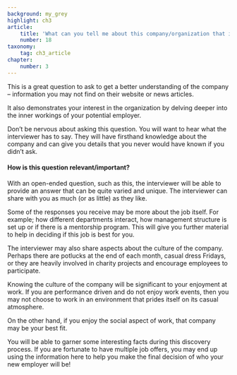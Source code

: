 ```yaml
---
background: my_grey
highlight: ch3
article:
    title: 'What can you tell me about this company/organization that isn’t widely known?'
    number: 18
taxonomy:
    tag: ch3_article
chapter:
    number: 3
---
```

This is a great question to ask to get a better understanding of the company – information you may not find on their website or news articles.
 
It also demonstrates your interest in the organization by delving deeper into the inner workings of your potential employer.

Don’t be nervous about asking this question. You will want to hear what the interviewer has to say. They will have firsthand knowledge about the company and can give you details that you never would have known if you didn’t ask.

#### How is this question relevant/important?
With an open-ended question, such as this, the interviewer will be able to provide an answer that can be quite varied and unique. The interviewer can share with you as much (or as little) as they like.

Some of the responses you receive may be more about the job itself. For example; how different departments interact, how management structure is set up or if there is a mentorship program. This will give you further material to help in deciding if this job is best for you.

The interviewer may also share aspects about the culture of the company.  Perhaps there are potlucks at the end of each month, casual dress Fridays, or they are heavily involved in charity projects and encourage employees to participate.

Knowing the culture of the company will be significant to your enjoyment at work. If you are performance driven and do not enjoy work events, then you may not choose to work in an environment that prides itself on its casual atmosphere.

On the other hand, if you enjoy the social aspect of work, that company may be your best fit.

You will be able to garner some interesting facts during this discovery process. If you are fortunate to have multiple job offers, you may end up using the information here to help you make the final decision of who your new employer will be!